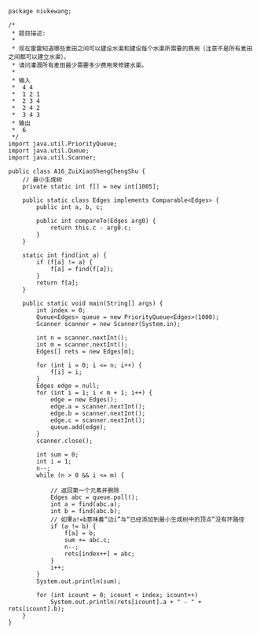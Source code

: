 	package niukewang;
	
	/*
	 * 题目描述:
	 * 
	 * 现在雷雷知道哪些麦田之间可以建设水渠和建设每个水渠所需要的费用（注意不是所有麦田之间都可以建立水渠）。
	 * 请问灌溉所有麦田最少需要多少费用来修建水渠。
	 * 
	 * 输入
	 * 	4 4
	 * 	1 2 1
	 * 	2 3 4
	 * 	2 4 2
	 * 	3 4 3
	 * 输出
	 * 	6
	 */
	import java.util.PriorityQueue;
	import java.util.Queue;
	import java.util.Scanner;
	
	public class A16_ZuiXiaoShengChengShu {
		// 最小生成树
		private static int f[] = new int[1005];
	
		public static class Edges implements Comparable<Edges> {
			public int a, b, c;
	
			public int compareTo(Edges arg0) {
				return this.c - arg0.c;
			}
		}
	
		static int find(int a) {
			if (f[a] != a) {
				f[a] = find(f[a]);
			}
			return f[a];
		}
	
		public static void main(String[] args) {
			int index = 0;
			Queue<Edges> queue = new PriorityQueue<Edges>(1000);
			Scanner scanner = new Scanner(System.in);
	
			int n = scanner.nextInt();
			int m = scanner.nextInt();
			Edges[] rets = new Edges[m];
	
			for (int i = 0; i <= n; i++) {
				f[i] = i;
			}
			Edges edge = null;
			for (int i = 1; i < m + 1; i++) {
				edge = new Edges();
				edge.a = scanner.nextInt();
				edge.b = scanner.nextInt();
				edge.c = scanner.nextInt();
				queue.add(edge);
			}
			scanner.close();
	
			int sum = 0;
			int i = 1;
			n--;
			while (n > 0 && i <= m) {
	
				// 返回第一个元素并删除
				Edges abc = queue.poll();
				int a = find(abc.a);
				int b = find(abc.b);
				// 如果a!=b意味着“边i”与“已经添加到最小生成树中的顶点”没有环路径
				if (a != b) {
					f[a] = b;
					sum += abc.c;
					n--;
					rets[index++] = abc;
				}
				i++;
			}
			System.out.println(sum);
	
			for (int icount = 0; icount < index; icount++)
				System.out.println(rets[icount].a + " - " + rets[icount].b);
		}
	}
